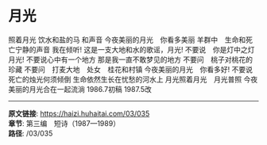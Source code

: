 # 月光

照着月光
饮水和盐的马
和声音
今夜美丽的月光　你看多美丽
羊群中　生命和死亡宁静的声音
我在倾听!
这是一支大地和水的歌谣，月光!
不要说　你是灯中之灯　月光!
不要说心中有一个地方
那是我一直不敢梦见的地方
不要问　桃子对桃花的珍藏
不要问　打麦大地　处女　桂花和村镇
今夜美丽的月光　你看多好!
不要说死亡的烛光何须倾倒
生命依然生长在忧愁的河水上
月光照着月光　月光普照
今夜美丽的月光合在一起流淌
1986.7初稿
1987.5改

---

**原文链接**: https://haizi.huhaitai.com/03/035  
**章节**: 第三编　短诗（1987—1989）  
**路径**: /03/035
